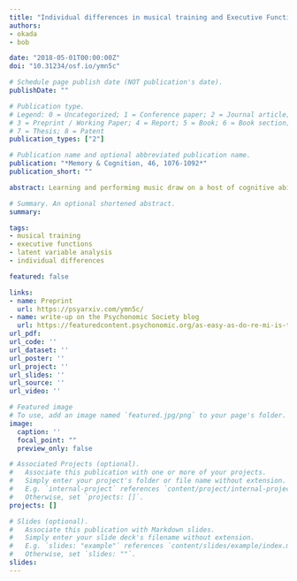 ```yaml
---
title: "Individual differences in musical training and Executive Functions: A latent variable approach"
authors:
- okada
- bob

date: "2018-05-01T00:00:00Z"
doi: "10.31234/osf.io/ymn5c"

# Schedule page publish date (NOT publication's date).
publishDate: ""

# Publication type.
# Legend: 0 = Uncategorized; 1 = Conference paper; 2 = Journal article;
# 3 = Preprint / Working Paper; 4 = Report; 5 = Book; 6 = Book section;
# 7 = Thesis; 8 = Patent
publication_types: ["2"]

# Publication name and optional abbreviated publication name.
publication: "*Memory & Cognition, 46, 1076-1092*"
publication_short: ""

abstract: Learning and performing music draw on a host of cognitive abilities, and previous research has postulated that musicians might have advantages in related cognitive processes. One such aspect of cognition that may be related to musical training is executive functions (EFs), a set of top-down processes that regulate behavior and cognition according to task demands. Previous studies investigating the link between musical training and EFs have yielded mixed results and are difficult to compare. In part, this is because most studies have looked at only one specific cognitive process, and even studies looking at the same process have used different experimental tasks. Furthermore, most correlational studies have used different “musician” and “non-musician” categorizations for their comparisons, so generalizing the findings is difficult. The present study provides a more comprehensive assessment of how individual differences in musical training relate to latent measures of three separable aspects of EFs. We administered a well-validated EF battery containing multiple tasks tapping the EF components of inhibition, shifting, and working memory updating (Friedman et al. in Journal of Experimental Psychology<b>:</b> General, 137, 201–225, 2008), as well as a comprehensive, continuous measure of musical training and sophistication (Müllensiefen et al., in PLoS ONE, 9, e89642, 2014). Musical training correlated with some individual EF tasks involving inhibition and working memory updating, but not with individual tasks involving shifting. However, musical training only predicted the latent variable of working memory updating, but not the latent variables of inhibition or shifting after controlling for IQ, socioeconomic status, and handedness. Although these data are correlational, they nonetheless suggest that musical experience places particularly strong demands specifically on working memory updating processes.

# Summary. An optional shortened abstract.
summary:

tags:
- musical training 
- executive functions
- latent variable analysis  
- individual differences

featured: false

links:
- name: Preprint 
  url: https://psyarxiv.com/ymn5c/
- name: write-up on the Psychonomic Society blog
  url: https://featuredcontent.psychonomic.org/as-easy-as-do-re-mi-is-there-a-correlation-between-musical-ability-and-executive-function/
url_pdf:
url_code: ''
url_dataset: ''
url_poster: ''
url_project: ''
url_slides: ''
url_source: ''
url_video: ''

# Featured image
# To use, add an image named `featured.jpg/png` to your page's folder. 
image:
  caption: ''
  focal_point: ""
  preview_only: false

# Associated Projects (optional).
#   Associate this publication with one or more of your projects.
#   Simply enter your project's folder or file name without extension.
#   E.g. `internal-project` references `content/project/internal-project/index.md`.
#   Otherwise, set `projects: []`.
projects: []

# Slides (optional).
#   Associate this publication with Markdown slides.
#   Simply enter your slide deck's filename without extension.
#   E.g. `slides: "example"` references `content/slides/example/index.md`.
#   Otherwise, set `slides: ""`.
slides:
---
```


